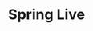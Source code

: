 ---
title: "Spring Live"
type: "tv-show"
id: "spring-live"
description: 24 hours of cloud native content. 
image: "/images/tv/shows/spring-live.png"
weight: 5
---